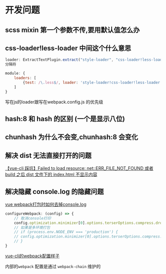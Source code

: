 # 开发问题

## scss mixin 第一个参数不传,要用默认值怎么办

## css-loader!less-loader 中间这个什么意思

```js
loader: ExtractTextPlugin.extract("style-loader", "css-loader!less-loader")
分隔符

module: {
    loaders: [
        {test: /\.less$/, loader: 'style-loader!css-loader!less-loader'},
    ]
}
```

写在js的loader跟写在webpack.config.js 的优先级

## hash:8 和 hash 的区别 (一个是显示八位)

## chunhash 为什么不会变,chunhash:8 会变化

## 解决 dist 无法直接打开的问题

[【vue-cli 踩坑】Failed to load resource: net::ERR_FILE_NOT_FOUND 或者 build 之后 dist 文件下的 index.html 不显示内容](https://blog.csdn.net/aihuanhuan110/article/details/89476360)

## 解决隐藏 console.log 的隐藏问题

[vue webpack打包时如何去掉console.log](https://blog.csdn.net/rainbow8300/article/details/88869194)

```js
configureWebpack: (config) => {
    // 取消console打印
    config.optimization.minimizer[0].options.terserOptions.compress.drop_console = true;
    // 如果是多环境打包
    // if (process.env.NODE_ENV === 'production') {
    // config.optimization.minimizer[0].options.terserOptions.compress.drop_console = true
    // }
}
```

[vue-cli的webpack配置样子](https://blog.csdn.net/weixin_44524836/article/details/88376804)

内部的`webpack` 配置是通过 `webpack-chain` 维护的
